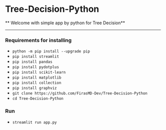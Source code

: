 # Tree-Decision-Python
** Welcome with simple app by python for Tree Decision**





---
### Requirements for installing
* `python -m pip install --upgrade pip`
* `pip install streamlit`
* `pip install pandas`
* `pip install pydotplus`
* `pip install scikit-learn`
* `pip install matplotlib`
* `pip install collection`
* `pip install graphviz`
* `git clone https://github.com/FirasMD-Dev/Tree-Decision-Python`
* `cd Tree-Decision-Python `
  
### Run 
* `streamlit run app.py`


